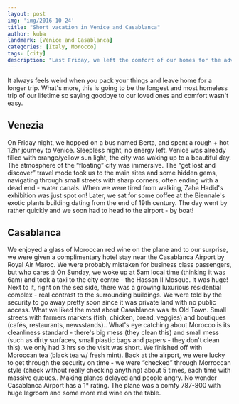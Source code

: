 ```yaml
---
layout: post
img: 'img/2016-10-24'
title: "Short vacation in Venice and Casablanca"
author: kuba
landmark: [Venice and Casablanca]
categories: [Italy, Morocco]
tags: [city]
description: "Last Friday, we left the comfort of our homes for the adventures that await us on the road. This is the first post in our journal. The story of Venice and Casablanca."
---
```


It always feels weird when you pack your things and leave home for a longer trip. What's more, this is going to be the longest and most homeless trip of our lifetime so saying goodbye to our loved ones and comfort wasn't easy.

## Venezia

On Friday night, we hopped on a bus named Berta, and spent a rough + hot 12hr journey to Venice. Sleepless night, no energy left. Venice was already filled with orange/yellow sun light, the city was waking up to a beautiful day. 
The atmosphere of the “floating” city was immersive. The “get lost and discover” travel mode took us to the main sites and some hidden gems, navigating through small streets with sharp corners, often ending with a dead end - water canals.  When we were tired from walking, Zaha Hadid's exhibition was just spot on! Later, we sat for some coffee at the Biennale's exotic plants building dating from the end of 19th century. The day went by rather quickly and we soon had to head to the airport - by boat! 

## Casablanca

We enjoyed a glass of Moroccan red wine on the plane and to our surprise, we were given a complimentary hotel stay near the Casablanca Airport by Royal Air Maroc. We were probably mistaken for business class passengers, but who cares :) 
On Sunday, we woke up at 5am local time (thinking it was 6am) and took a taxi to the city centre - the Hassan II Mosque. It was huge! Next to it, right on the sea side, there was a growing luxurious residential complex - real contrast to the surrounding buildings. We were told by the security to go away pretty soon since it was private land with no public access. What we liked the most about Casablanca was its Old Town. Small streets with farmers markets (fish, chicken, bread, veggies) and boutiques (cafés, restaurants, newsstands).. What's eye catching about Morocco is its cleanliness standard - there's big mess (they clean this) and small mess (such as dirty surfaces, small plastic bags and papers - they don't clean this). we only had 3 hrs so the visit was short. We finished off with Moroccan tea (black tea w/ fresh mint). Back at the airport, we were lucky to get through the security on time - we were “checked” through Morroccan style (check without really checking anything) about 5 times, each time with massive queues.. Making planes delayed and people angry. No wonder Casablanca Airport has a 1* rating. The plane was a comfy 787-800 with huge legroom and some more red wine on the table. 
